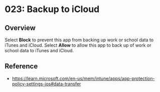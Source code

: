 # 023: Backup to iCloud

## Overview
Select **Block** to prevent this app from backing up work or school data to iTunes and iCloud. Select **Allow** to allow this app to back up of work or school data to iTunes and iCloud.


## Reference

* https://learn.microsoft.com/en-us/mem/intune/apps/app-protection-policy-settings-ios#data-transfer

